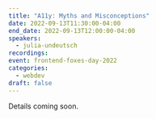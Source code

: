 ```yaml
---
title: "A11y: Myths and Misconceptions"
date: 2022-09-13T11:30:00-04:00
end_date: 2022-09-13T12:00:00-04:00
speakers:
  - julia-undeutsch
recordings:
event: frontend-foxes-day-2022
categories:
  - webdev
draft: false
---
```


Details coming soon.
